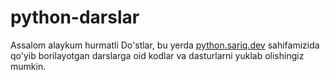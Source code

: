 # python-darslar
Assalom alaykum hurmatli Do'stlar, bu yerda <a href="https://python.sariq.dev">python.sariq.dev</a> sahifamizida qo'yib borilayotgan darslarga oid kodlar va dasturlarni yuklab olishingiz mumkin.
